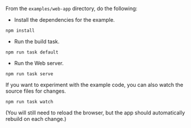 From the `examples/web-app` directory, do the following:

- Install the dependencies for the example.

```
npm install
```

- Run the build task.

```
npm run task default
```

- Run the Web server.

```
npm run task serve
```

If you want to experiment with the example code, you can also watch the source files for changes.

```
npm run task watch
```

(You will still need to reload the browser, but the app should automatically rebuild on each change.)
